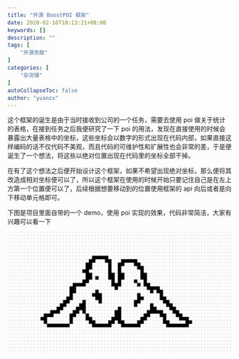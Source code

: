 ```yaml
---
title: "开源 BoostPOI 框架"
date: 2020-02-16T18:13:21+08:00
keywords: []
description: ""
tags: [
    "开源贡献"
]
categories: [
    "杂货铺"
]
autoCollapseToc: false
author: "yuanzx"
---
```


这个框架的诞生是由于当时接收到公司的一个任务，需要去使用 poi 做关于统计的表格，在接到任务之后我便研究了一下 poi 的用法，发现在直接使用的时候会暴露出大量表格中的坐标，这些坐标会以数字的形式出现在代码内部，如果直接这样编码的话不仅代码不美观，而且代码的可维护性和扩展性也会非常的差，于是便诞生了一个想法，将这些以绝对位置出现在代码里的坐标全部干掉。

在有了这个想法之后便开始设计这个框架，如果不希望出现绝对坐标，那么便将其改造成相对坐标便可以了，所以这个框架在使用的时候开始只要记住自己是在左上方第一个位置便可以了，后续根据想要移动到的位置使用框架的 api 向后或者是向下移动单元格即可。

下图是项目里面自带的一个 demo，使用 poi 实现的效果，代码非常简洁，大家有兴趣可以看一下

![](/hub/2020/February/7.png)